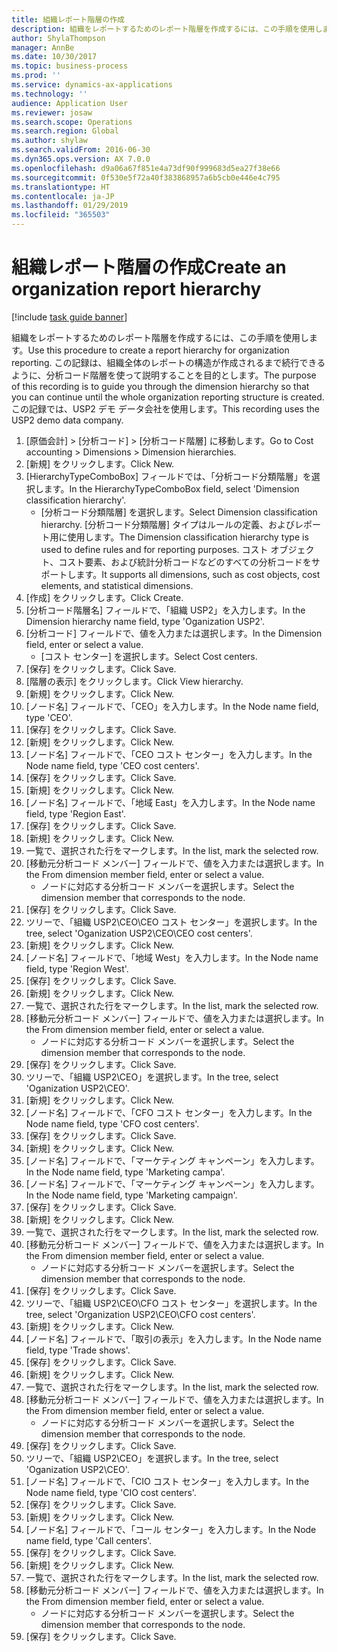 ```yaml
---
title: 組織レポート階層の作成
description: 組織をレポートするためのレポート階層を作成するには、この手順を使用します。
author: ShylaThompson
manager: AnnBe
ms.date: 10/30/2017
ms.topic: business-process
ms.prod: ''
ms.service: dynamics-ax-applications
ms.technology: ''
audience: Application User
ms.reviewer: josaw
ms.search.scope: Operations
ms.search.region: Global
ms.author: shylaw
ms.search.validFrom: 2016-06-30
ms.dyn365.ops.version: AX 7.0.0
ms.openlocfilehash: d9a06a67f851e4a73df90f999683d5ea27f38e66
ms.sourcegitcommit: 0f530e5f72a40f383868957a6b5cb0e446e4c795
ms.translationtype: HT
ms.contentlocale: ja-JP
ms.lasthandoff: 01/29/2019
ms.locfileid: "365503"
---
```

# <a name="create-an-organization-report-hierarchy"></a><span data-ttu-id="841ae-103">組織レポート階層の作成</span><span class="sxs-lookup"><span data-stu-id="841ae-103">Create an organization report hierarchy</span></span>

[!include [task guide banner](../../includes/task-guide-banner.md)]

<span data-ttu-id="841ae-104">組織をレポートするためのレポート階層を作成するには、この手順を使用します。</span><span class="sxs-lookup"><span data-stu-id="841ae-104">Use this procedure to create a report hierarchy for organization reporting.</span></span> <span data-ttu-id="841ae-105">この記録は、組織全体のレポートの構造が作成されるまで続行できるように、分析コード階層を使って説明することを目的とします。</span><span class="sxs-lookup"><span data-stu-id="841ae-105">The purpose of this recording is to guide you through the dimension hierarchy so that you can continue until the whole organization reporting structure is created.</span></span> <span data-ttu-id="841ae-106">この記録では、USP2 デモ データ会社を使用します。</span><span class="sxs-lookup"><span data-stu-id="841ae-106">This recording uses the USP2 demo data company.</span></span>

1. <span data-ttu-id="841ae-107">[原価会計] > [分析コード] > [分析コード階層] に移動します。</span><span class="sxs-lookup"><span data-stu-id="841ae-107">Go to Cost accounting > Dimensions > Dimension hierarchies.</span></span>
2. <span data-ttu-id="841ae-108">[新規] をクリックします。</span><span class="sxs-lookup"><span data-stu-id="841ae-108">Click New.</span></span>
3. <span data-ttu-id="841ae-109">[HierarchyTypeComboBox] フィールドでは、「分析コード分類階層」を選択します。</span><span class="sxs-lookup"><span data-stu-id="841ae-109">In the HierarchyTypeComboBox field, select 'Dimension classification hierarchy'.</span></span>
    * <span data-ttu-id="841ae-110">[分析コード分類階層] を選択します。</span><span class="sxs-lookup"><span data-stu-id="841ae-110">Select Dimension classification hierarchy.</span></span> <span data-ttu-id="841ae-111">[分析コード分類階層] タイプはルールの定義、およびレポート用に使用します。</span><span class="sxs-lookup"><span data-stu-id="841ae-111">The Dimension classification hierarchy type is used to define rules and for reporting purposes.</span></span> <span data-ttu-id="841ae-112">コスト オブジェクト、コスト要素、および統計分析コードなどのすべての分析コードをサポートします。</span><span class="sxs-lookup"><span data-stu-id="841ae-112">It supports all dimensions, such as cost objects, cost elements, and statistical dimensions.</span></span>  
4. <span data-ttu-id="841ae-113">[作成] をクリックします。</span><span class="sxs-lookup"><span data-stu-id="841ae-113">Click Create.</span></span>
5. <span data-ttu-id="841ae-114">[分析コード階層名] フィールドで、「組織 USP2」を入力します。</span><span class="sxs-lookup"><span data-stu-id="841ae-114">In the Dimension hierarchy name field, type 'Oganization USP2'.</span></span>
6. <span data-ttu-id="841ae-115">[分析コード] フィールドで、値を入力または選択します。</span><span class="sxs-lookup"><span data-stu-id="841ae-115">In the Dimension field, enter or select a value.</span></span>
    * <span data-ttu-id="841ae-116">[コスト センター] を選択します。</span><span class="sxs-lookup"><span data-stu-id="841ae-116">Select Cost centers.</span></span>  
7. <span data-ttu-id="841ae-117">[保存] をクリックします。</span><span class="sxs-lookup"><span data-stu-id="841ae-117">Click Save.</span></span>
8. <span data-ttu-id="841ae-118">[階層の表示] をクリックします。</span><span class="sxs-lookup"><span data-stu-id="841ae-118">Click View hierarchy.</span></span>
9. <span data-ttu-id="841ae-119">[新規] をクリックします。</span><span class="sxs-lookup"><span data-stu-id="841ae-119">Click New.</span></span>
10. <span data-ttu-id="841ae-120">[ノード名] フィールドで、「CEO」を入力します。</span><span class="sxs-lookup"><span data-stu-id="841ae-120">In the Node name field, type 'CEO'.</span></span>
11. <span data-ttu-id="841ae-121">[保存] をクリックします。</span><span class="sxs-lookup"><span data-stu-id="841ae-121">Click Save.</span></span>
12. <span data-ttu-id="841ae-122">[新規] をクリックします。</span><span class="sxs-lookup"><span data-stu-id="841ae-122">Click New.</span></span>
13. <span data-ttu-id="841ae-123">[ノード名] フィールドで、「CEO コスト センター」を入力します。</span><span class="sxs-lookup"><span data-stu-id="841ae-123">In the Node name field, type 'CEO cost centers'.</span></span>
14. <span data-ttu-id="841ae-124">[保存] をクリックします。</span><span class="sxs-lookup"><span data-stu-id="841ae-124">Click Save.</span></span>
15. <span data-ttu-id="841ae-125">[新規] をクリックします。</span><span class="sxs-lookup"><span data-stu-id="841ae-125">Click New.</span></span>
16. <span data-ttu-id="841ae-126">[ノード名] フィールドで、「地域 East」を入力します。</span><span class="sxs-lookup"><span data-stu-id="841ae-126">In the Node name field, type 'Region East'.</span></span>
17. <span data-ttu-id="841ae-127">[保存] をクリックします。</span><span class="sxs-lookup"><span data-stu-id="841ae-127">Click Save.</span></span>
18. <span data-ttu-id="841ae-128">[新規] をクリックします。</span><span class="sxs-lookup"><span data-stu-id="841ae-128">Click New.</span></span>
19. <span data-ttu-id="841ae-129">一覧で、選択された行をマークします。</span><span class="sxs-lookup"><span data-stu-id="841ae-129">In the list, mark the selected row.</span></span>
20. <span data-ttu-id="841ae-130">[移動元分析コード メンバー] フィールドで、値を入力または選択します。</span><span class="sxs-lookup"><span data-stu-id="841ae-130">In the From dimension member field, enter or select a value.</span></span>
    * <span data-ttu-id="841ae-131">ノードに対応する分析コード メンバーを選択します。</span><span class="sxs-lookup"><span data-stu-id="841ae-131">Select the dimension member that corresponds to the node.</span></span>  
21. <span data-ttu-id="841ae-132">[保存] をクリックします。</span><span class="sxs-lookup"><span data-stu-id="841ae-132">Click Save.</span></span>
22. <span data-ttu-id="841ae-133">ツリーで、「組織 USP2\CEO\CEO コスト センター」を選択します。</span><span class="sxs-lookup"><span data-stu-id="841ae-133">In the tree, select 'Oganization USP2\CEO\CEO cost centers'.</span></span>
23. <span data-ttu-id="841ae-134">[新規] をクリックします。</span><span class="sxs-lookup"><span data-stu-id="841ae-134">Click New.</span></span>
24. <span data-ttu-id="841ae-135">[ノード名] フィールドで、「地域 West」を入力します。</span><span class="sxs-lookup"><span data-stu-id="841ae-135">In the Node name field, type 'Region West'.</span></span>
25. <span data-ttu-id="841ae-136">[保存] をクリックします。</span><span class="sxs-lookup"><span data-stu-id="841ae-136">Click Save.</span></span>
26. <span data-ttu-id="841ae-137">[新規] をクリックします。</span><span class="sxs-lookup"><span data-stu-id="841ae-137">Click New.</span></span>
27. <span data-ttu-id="841ae-138">一覧で、選択された行をマークします。</span><span class="sxs-lookup"><span data-stu-id="841ae-138">In the list, mark the selected row.</span></span>
28. <span data-ttu-id="841ae-139">[移動元分析コード メンバー] フィールドで、値を入力または選択します。</span><span class="sxs-lookup"><span data-stu-id="841ae-139">In the From dimension member field, enter or select a value.</span></span>
    * <span data-ttu-id="841ae-140">ノードに対応する分析コード メンバーを選択します。</span><span class="sxs-lookup"><span data-stu-id="841ae-140">Select the dimension member that corresponds to the node.</span></span>  
29. <span data-ttu-id="841ae-141">[保存] をクリックします。</span><span class="sxs-lookup"><span data-stu-id="841ae-141">Click Save.</span></span>
30. <span data-ttu-id="841ae-142">ツリーで、「組織 USP2\CEO」を選択します。</span><span class="sxs-lookup"><span data-stu-id="841ae-142">In the tree, select 'Oganization USP2\CEO'.</span></span>
31. <span data-ttu-id="841ae-143">[新規] をクリックします。</span><span class="sxs-lookup"><span data-stu-id="841ae-143">Click New.</span></span>
32. <span data-ttu-id="841ae-144">[ノード名] フィールドで、「CFO コスト センター」を入力します。</span><span class="sxs-lookup"><span data-stu-id="841ae-144">In the Node name field, type 'CFO cost centers'.</span></span>
33. <span data-ttu-id="841ae-145">[保存] をクリックします。</span><span class="sxs-lookup"><span data-stu-id="841ae-145">Click Save.</span></span>
34. <span data-ttu-id="841ae-146">[新規] をクリックします。</span><span class="sxs-lookup"><span data-stu-id="841ae-146">Click New.</span></span>
35. <span data-ttu-id="841ae-147">[ノード名] フィールドで、「マーケティング キャンペーン」を入力します。</span><span class="sxs-lookup"><span data-stu-id="841ae-147">In the Node name field, type 'Marketing campa'.</span></span>
36. <span data-ttu-id="841ae-148">[ノード名] フィールドで、「マーケティング キャンペーン」を入力します。</span><span class="sxs-lookup"><span data-stu-id="841ae-148">In the Node name field, type 'Marketing campaign'.</span></span>
37. <span data-ttu-id="841ae-149">[保存] をクリックします。</span><span class="sxs-lookup"><span data-stu-id="841ae-149">Click Save.</span></span>
38. <span data-ttu-id="841ae-150">[新規] をクリックします。</span><span class="sxs-lookup"><span data-stu-id="841ae-150">Click New.</span></span>
39. <span data-ttu-id="841ae-151">一覧で、選択された行をマークします。</span><span class="sxs-lookup"><span data-stu-id="841ae-151">In the list, mark the selected row.</span></span>
40. <span data-ttu-id="841ae-152">[移動元分析コード メンバー] フィールドで、値を入力または選択します。</span><span class="sxs-lookup"><span data-stu-id="841ae-152">In the From dimension member field, enter or select a value.</span></span>
    * <span data-ttu-id="841ae-153">ノードに対応する分析コード メンバーを選択します。</span><span class="sxs-lookup"><span data-stu-id="841ae-153">Select the dimension member that corresponds to the node.</span></span>  
41. <span data-ttu-id="841ae-154">[保存] をクリックします。</span><span class="sxs-lookup"><span data-stu-id="841ae-154">Click Save.</span></span>
42. <span data-ttu-id="841ae-155">ツリーで、「組織 USP2\CEO\CFO コスト センター」を選択します。</span><span class="sxs-lookup"><span data-stu-id="841ae-155">In the tree, select 'Organization USP2\CEO\CFO cost centers'.</span></span>
43. <span data-ttu-id="841ae-156">[新規] をクリックします。</span><span class="sxs-lookup"><span data-stu-id="841ae-156">Click New.</span></span>
44. <span data-ttu-id="841ae-157">[ノード名] フィールドで、「取引の表示」を入力します。</span><span class="sxs-lookup"><span data-stu-id="841ae-157">In the Node name field, type 'Trade shows'.</span></span>
45. <span data-ttu-id="841ae-158">[保存] をクリックします。</span><span class="sxs-lookup"><span data-stu-id="841ae-158">Click Save.</span></span>
46. <span data-ttu-id="841ae-159">[新規] をクリックします。</span><span class="sxs-lookup"><span data-stu-id="841ae-159">Click New.</span></span>
47. <span data-ttu-id="841ae-160">一覧で、選択された行をマークします。</span><span class="sxs-lookup"><span data-stu-id="841ae-160">In the list, mark the selected row.</span></span>
48. <span data-ttu-id="841ae-161">[移動元分析コード メンバー] フィールドで、値を入力または選択します。</span><span class="sxs-lookup"><span data-stu-id="841ae-161">In the From dimension member field, enter or select a value.</span></span>
    * <span data-ttu-id="841ae-162">ノードに対応する分析コード メンバーを選択します。</span><span class="sxs-lookup"><span data-stu-id="841ae-162">Select the dimension member that corresponds to the node.</span></span>  
49. <span data-ttu-id="841ae-163">[保存] をクリックします。</span><span class="sxs-lookup"><span data-stu-id="841ae-163">Click Save.</span></span>
50. <span data-ttu-id="841ae-164">ツリーで、「組織 USP2\CEO」を選択します。</span><span class="sxs-lookup"><span data-stu-id="841ae-164">In the tree, select 'Oganization USP2\CEO'.</span></span>
51. <span data-ttu-id="841ae-165">[ノード名] フィールドで、「CIO コスト センター」を入力します。</span><span class="sxs-lookup"><span data-stu-id="841ae-165">In the Node name field, type 'CIO cost centers'.</span></span>
52. <span data-ttu-id="841ae-166">[保存] をクリックします。</span><span class="sxs-lookup"><span data-stu-id="841ae-166">Click Save.</span></span>
53. <span data-ttu-id="841ae-167">[新規] をクリックします。</span><span class="sxs-lookup"><span data-stu-id="841ae-167">Click New.</span></span>
54. <span data-ttu-id="841ae-168">[ノード名] フィールドで、「コール センター」を入力します。</span><span class="sxs-lookup"><span data-stu-id="841ae-168">In the Node name field, type 'Call centers'.</span></span>
55. <span data-ttu-id="841ae-169">[保存] をクリックします。</span><span class="sxs-lookup"><span data-stu-id="841ae-169">Click Save.</span></span>
56. <span data-ttu-id="841ae-170">[新規] をクリックします。</span><span class="sxs-lookup"><span data-stu-id="841ae-170">Click New.</span></span>
57. <span data-ttu-id="841ae-171">一覧で、選択された行をマークします。</span><span class="sxs-lookup"><span data-stu-id="841ae-171">In the list, mark the selected row.</span></span>
58. <span data-ttu-id="841ae-172">[移動元分析コード メンバー] フィールドで、値を入力または選択します。</span><span class="sxs-lookup"><span data-stu-id="841ae-172">In the From dimension member field, enter or select a value.</span></span>
    * <span data-ttu-id="841ae-173">ノードに対応する分析コード メンバーを選択します。</span><span class="sxs-lookup"><span data-stu-id="841ae-173">Select the dimension member that corresponds to the node.</span></span>  
59. <span data-ttu-id="841ae-174">[保存] をクリックします。</span><span class="sxs-lookup"><span data-stu-id="841ae-174">Click Save.</span></span>

